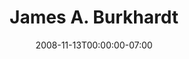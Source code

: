 ---
title: James A. Burkhardt
date: 2008-11-13T00:00:00-07:00
tags:
  - eagle
description:
draft: false
---